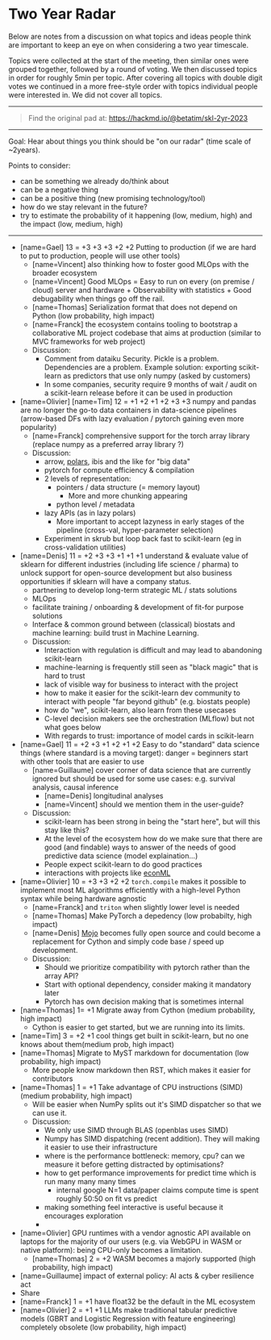 # Two Year Radar

Below are notes from a discussion on what topics and ideas people think are important to
keep an eye on when considering a two year timescale. 

Topics were collected at the start of the meeting, then similar ones were grouped together,
followed by a round of voting. We then discussed topics in order for roughly 5min per topic.
After covering all topics with double digit votes we continued in a more free-style order
with topics individual people were interested in. We did not cover all topics.

---

> Find the original pad at: https://hackmd.io/@betatim/skl-2yr-2023

---

Goal: Hear about things you think should be "on our radar" (time scale of ~2years).

Points to consider:
* can be something we already do/think about
* can be a negative thing
* can be a positive thing (new promising technology/tool)
* how do we stay relevant in the future?
* try to estimate the probability of it happening (low, medium, high) and the impact (low, medium, high)

___


* [name=Gael] 13 = +3 +3 +3 +2 +2 Putting to production (if we are hard to put to production, people will use other tools) 
    * [name=Vincent] also thinking how to foster good MLOps with the broader ecosystem
    * [name=Vincent] Good MLOps = Easy to run on every (on premise / cloud) server and hardware + Observability with statistics + Good debugability when things go off the rail.
    * [name=Thomas] Serialization format that does not depend on Python (low probability, high impact)
    * [name=Franck] the ecosystem contains tooling to bootstrap a collaborative ML project codebase that aims at production (similar to MVC frameworks for web project)
    * Discussion:
        * Comment from dataiku Security. Pickle is a problem. Dependencies are a problem. Example solution: exporting scikit-learn as predictors that use only numpy (asked by customers)
        * In some companies, security require 9 months of wait / audit on a scikit-learn release before it can be used in production
* [name=Olivier] [name=Tim] 12 = +1 +2 +1 +2 +3 +3 numpy and pandas are no longer the go-to data containers in data-science pipelines (arrow-based DFs with lazy evaluation / pytorch gaining even more popularity)
    * [name=Franck] comprehensive support for the torch array library (replace numpy as a preferred array library ?)
    * Discussion:
        * arrow, [polars](https://www.pola.rs/), ibis and the like for "big data" 
        * pytorch for compute efficiency & compilation
        * 2 levels of representation:
            * pointers / data structure (= memory layout)
                * More and more chunking appearing
            * python level / metadata
        * lazy APIs (as in lazy polars)
            * More important to accept lazyness in early stages of the pipeline (cross-val, hyper-parameter selection)
        * Experiment in skrub but loop back fast to scikit-learn (eg in cross-validation utilities)
* [name=Denis] 11 = +2 +3 +3 +1 +1 +1 understand & evaluate value of sklearn for different industries (including life science / pharma) to unlock support for open-source development but also business opportunities if sklearn will have a company status.
  * partnering to develop long-term strategic ML / stats solutions
  * MLOps
  * facilitate training / onboarding & development of fit-for purpose solutions
  * Interface & common ground between (classical) biostats and machine learning: build trust in Machine Learning.
  * Discussion:
      * Interaction with regulation is difficult and may lead to abandoning scikit-learn
      * machine-learning is frequently still seen as "black magic" that is hard to trust
      * lack of visible way for business to interact with the project
      * how to make it easier for the scikit-learn dev community to interact with people "far beyond github" (e.g. biostats people)
      * how do "we", scikit-learn, also learn from these usecases
      * C-level decision makers see the orchestration (MLflow) but not what goes below
      * With regards to trust: importance of model cards in scikit-learn
* [name=Gael] 11 = +2 +3 +1 +2 +1 +2 Easy to do "standard" data science things (where standard is a moving target): danger = beginners start with other tools that are easier to use
    * [name=Guillaume] cover corner of data science that are currently ignored but should be used for some use cases: e.g. survival analysis, causal inference
        * [name=Denis] longitudinal analyses
        * [name=Vincent] should we mention them in the user-guide?
    * Discussion:
        * scikit-learn has been strong in being the "start here", but will this stay like this?
        * At the level of the ecosystem how do we make sure that there are good (and findable) ways to answer of the needs of good predictive data science (model explaination...)
        * People expect scikit-learn to do good practices
        * interactions with projects like [econML](https://econml.azurewebsites.net/)
* [name=Olivier] 10 = +3 +3 +2 +2 `torch.compile` makes it possible to implement most ML algorithms efficiently with a high-level Python syntax while being hardware agnostic
    * [name=Franck] and `triton` when slightly lower level is needed
    * [name=Thomas] Make PyTorch a depedency (low probabilty, high impact)
    * [name=Denis] [Mojo](https://www.modular.com/mojo) becomes fully open source and could become a replacement for Cython and simply code base / speed up development.
    * Discussion:
        * Should we prioritize compatibility with pytorch rather than the array API?
        * Start with optional dependency, consider making it mandatory later
        * Pytorch has own decision making that is sometimes internal
* [name=Thomas] 1= +1 Migrate away from Cython (medium probability, high impact)
    - Cython is easier to get started, but we are running into its limits.
* [name=Tim] 3 = +2 +1 cool things get built in scikit-learn, but no one knows about them(medium prob, high impact) 
* [name=Thomas] Migrate to MyST markdown for documentation (low probability, high impact)
    * More people know markdown then RST, which makes it easier for contributors
* [name=Thomas] 1 = +1 Take advantage of CPU instructions (SIMD) (medium probability, high impact)
    - Will be easier when NumPy splits out it's SIMD dispatcher so that we can use it.
    - Discussion:
        - We only use SIMD through BLAS (openblas uses SIMD)
        - Numpy has SIMD dispatching (recent addition). They will making it easier to use their infrastructure
        - where is the performance bottleneck: memory, cpu? can we measure it before getting distracted by optimisations?
        - how to get performance improvements for predict time which is run many many many times
            - internal google N=1 data/paper claims compute time is spent roughly 50:50 on fit vs predict
        - making something feel interactive is useful because it encourages exploration
        - 
* [name=Olivier] GPU runtimes with a vendor agnostic API available on laptops for the majority of our users (e.g. via WebGPU in WASM or native platform): being CPU-only becomes a limitation.
    * [name=Thomas] 2 = +2 WASM becomes a majorly supported (high probability, high impact)
* [name=Guillaume] impact of external policy: AI acts & cyber resilience act
* Share
* [name=Franck] 1 = +1 have float32 be the default in the ML ecosystem
* [name=Olivier] 2 = +1 +1 LLMs make traditional tabular predictive models (GBRT and Logistic Regression with feature engineering) completely obsolete (low probability, high impact)
